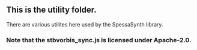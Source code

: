 ## This is the utility folder.
There are various utilites here used by the SpessaSynth library.

### Note that the stbvorbis_sync.js is licensed under Apache-2.0.
